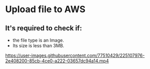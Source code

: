 # Upload file to AWS
## It's required to check if:
* the file type is an Image.
* Its size is less than 3MB.

https://user-images.githubusercontent.com/77510429/225107976-2e408200-85cb-4ce0-a222-03657dc94a14.mp4
